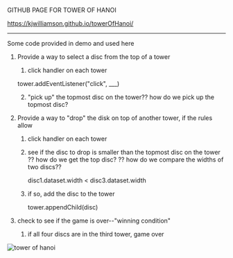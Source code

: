 GITHUB PAGE FOR TOWER OF HANOI

https://kjwilliamson.github.io/towerOfHanoi/

***********************************************
Some code provided in demo and used here

1. Provide a way to select a disc from the top of a tower
    1. click handler on each tower

      tower.addEventListener("click", ___) 

    2. "pick up" the topmost disc on the tower??
    how do we pick up the topmost disc?
2. Provide a way to "drop" the disk on top of another tower, if     the rules allow  
    1. click handler on each tower
    2. see if the disc to drop is smaller than the topmost disc
    on the tower
    ?? how do we get the top disc?
    ?? how do we compare the widths of two discs??

          disc1.dataset.width < disc3.dataset.width

    3. if so, add the disc to the tower

          tower.appendChild(disc)  
          
3. check to see if the game is over--"winning condition"
    1. if all four discs are in the third tower, game over

![tower of hanoi](https://user-images.githubusercontent.com/24884380/161317863-4221c03d-425b-46f9-95dc-5f0160878b6c.jpeg)
